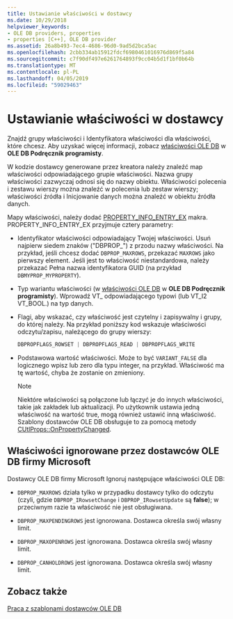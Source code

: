 ```yaml
---
title: Ustawianie właściwości w dostawcy
ms.date: 10/29/2018
helpviewer_keywords:
- OLE DB providers, properties
- properties [C++], OLE DB provider
ms.assetid: 26a8b493-7ec4-4686-96d0-9ad5d2bca5ac
ms.openlocfilehash: 2cbb334ab15912fdcf6980461016976d869f5a84
ms.sourcegitcommit: c7f90df497e6261764893f9cc04b5d1f1bf0b64b
ms.translationtype: MT
ms.contentlocale: pl-PL
ms.lasthandoff: 04/05/2019
ms.locfileid: "59029463"
---
```

# <a name="setting-properties-in-your-provider"></a>Ustawianie właściwości w dostawcy

Znajdź grupy właściwości i Identyfikatora właściwości dla właściwości, które chcesz. Aby uzyskać więcej informacji, zobacz [właściwości OLE DB](/previous-versions/windows/desktop/ms722734(v=vs.85)) w **OLE DB Podręcznik programisty**.

W kodzie dostawcy generowane przez kreatora należy znaleźć map właściwości odpowiadającego grupie właściwości. Nazwa grupy właściwości zazwyczaj odnosi się do nazwy obiektu. Właściwości polecenia i zestawu wierszy można znaleźć w polecenia lub zestaw wierszy; właściwości źródła i Inicjowanie danych można znaleźć w obiektu źródła danych.

Mapy właściwości, należy dodać [PROPERTY_INFO_ENTRY_EX](../../data/oledb/property-info-entry-ex.md) makra. PROPERTY_INFO_ENTRY_EX przyjmuje cztery parametry:

- Identyfikator właściwości odpowiadający Twojej właściwości. Usuń najpierw siedem znaków ("DBPROP_") z przodu nazwy właściwości. Na przykład, jeśli chcesz dodać `DBPROP_MAXROWS`, przekazać `MAXROWS` jako pierwszy element. Jeśli jest to właściwość niestandardowa, należy przekazać Pełna nazwa identyfikatora GUID (na przykład `DBMYPROP_MYPROPERTY`).

- Typ wariantu właściwości (w [właściwości OLE DB](/previous-versions/windows/desktop/ms722734(v=vs.85)) w **OLE DB Podręcznik programisty**). Wprowadź VT_ odpowiadającego typowi (lub VT_I2 VT_BOOL.) na typ danych.

- Flagi, aby wskazać, czy właściwość jest czytelny i zapisywalny i grupy, do której należy. Na przykład poniższy kod wskazuje właściwości odczytu/zapisu, należącego do grupy wierszy:

    ```cpp
    DBPROPFLAGS_ROWSET | DBPROPFLAGS_READ | DBPROPFLAGS_WRITE
    ```

- Podstawowa wartość właściwości. Może to być `VARIANT_FALSE` dla logicznego wpisz lub zero dla typu integer, na przykład. Właściwość ma tę wartość, chyba że zostanie on zmieniony.

    > [!NOTE]
    > Niektóre właściwości są połączone lub łączyć je do innych właściwości, takie jak zakładek lub aktualizacji. Po użytkownik ustawia jedną właściwość na wartość true, mogą również ustawić inną właściwość. Szablony dostawców OLE DB obsługuje to za pomocą metody [CUtlProps::OnPropertyChanged](../../data/oledb/cutlprops-onpropertychanged.md).

## <a name="properties-ignored-by-microsoft-ole-db-providers"></a>Właściwości ignorowane przez dostawców OLE DB firmy Microsoft

Dostawcy OLE DB firmy Microsoft Ignoruj następujące właściwości OLE DB:

- `DBPROP_MAXROWS` działa tylko w przypadku dostawcy tylko do odczytu (czyli, gdzie `DBPROP_IRowsetChange` i `DBPROP_IRowsetUpdate` są **false**); w przeciwnym razie ta właściwość nie jest obsługiwana.

- `DBPROP_MAXPENDINGROWS` jest ignorowana. Dostawca określa swój własny limit.

- `DBPROP_MAXOPENROWS` jest ignorowana. Dostawca określa swój własny limit.

- `DBPROP_CANHOLDROWS` jest ignorowana. Dostawca określa swój własny limit.

## <a name="see-also"></a>Zobacz także

[Praca z szablonami dostawców OLE DB](../../data/oledb/working-with-ole-db-provider-templates.md)